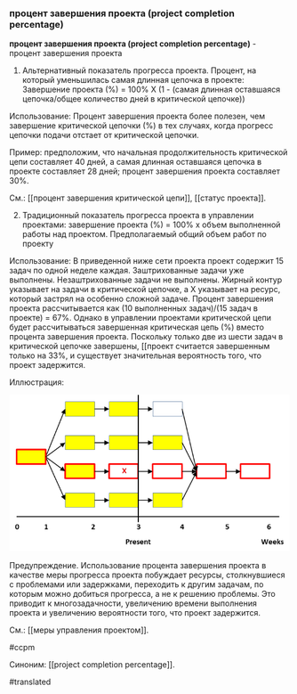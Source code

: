 ### процент завершения проекта (project completion percentage)

**процент завершения проекта (project completion percentage)** - процент завершения проекта

1. Альтернативный показатель прогресса проекта. Процент, на который уменьшилась самая длинная цепочка в проекте: Завершение проекта (%) = 100% X (1 - (самая длинная оставшаяся цепочка/общее количество дней в критической цепочке))

Использование: Процент завершения проекта более полезен, чем завершение критической цепочки (%) в тех случаях, когда прогресс цепочки подачи отстает от критической цепочки.

Пример: предположим, что начальная продолжительность критической цепи составляет 40 дней, а самая длинная оставшаяся цепочка в проекте составляет 28 дней; процент завершения проекта составляет 30%.

См.: [[процент завершения критической цепи]], [[статус проекта]].

2. Традиционный показатель прогресса проекта в управлении проектами: завершение проекта (%) = 100% x объем выполненной работы над проектом. Предполагаемый общий объем работ по проекту

Использование: В приведенной ниже сети проекта проект содержит 15 задач по одной неделе каждая. Заштрихованные задачи уже выполнены. Незаштрихованные задачи не выполнены. Жирный контур указывает на задачи в критической цепочке, а X указывает на ресурс, который застрял на особенно сложной задаче. Процент завершения проекта рассчитывается как (10 выполненных задач)/(15 задач в проекте) = 67%. Однако в управлении проектами критической цепи будет рассчитываться завершенная критическая цепь (%) вместо процента завершения проекта. Поскольку только две из шести задач в критической цепочке завершены, \[\[проект считается завершенным только на 33%, и существует значительная вероятность того, что проект задержится.

Иллюстрация:

![](images/image68.png)

Предупреждение. Использование процента завершения проекта в качестве меры прогресса проекта побуждает ресурсы, столкнувшиеся с проблемами или задержками, переходить к другим задачам, по которым можно добиться прогресса, а не к решению проблемы. Это приводит к многозадачности, увеличению времени выполнения проекта и увеличению вероятности того, что проект задержится.

См.: [[меры управления проектом]].

#ccpm

Синоним: [[project completion percentage]].

#translated
